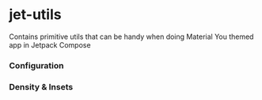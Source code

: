 # jet-utils

Contains primitive utils that can be handy when doing Material You themed app in Jetpack Compose


### Configuration


### Density & Insets